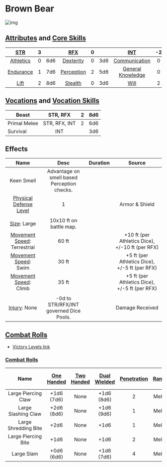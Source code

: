 # Brown Bear

![img](./BrownBear.png)

## [Attributes](./../../../../../CoreRules/GeneralRules/Attributes.md) and [Core Skills](./../../../../../CoreRules/GeneralRules/CoreSkills.md)

|  [STR](./../../../../../CoreRules/GeneralRules/Attributes.md#strength-str)  | 3 |    |    [RFX](./../../../../../CoreRules/GeneralRules/Attributes.md#reflex-rfx)    | 0 |    |        [INT](./../../../../../CoreRules/GeneralRules/Attributes.md#intelligence-int)        | -2 |    |
| :-----------------------------------------------------------------------: | :-: | :-: | :-------------------------------------------------------------------------: | :-: | :-: | :---------------------------------------------------------------------------------------: | :-: | :-: |
| [Athletics](./../../../../../CoreRules/GeneralRules/CoreSkills.md#athletics) | 0 | 6d6 |  [Dexterity](./../../../../../CoreRules/GeneralRules/CoreSkills.md#dexterity)  | 0 | 3d6 |     [Communication](./../../../../../CoreRules/GeneralRules/CoreSkills.md#communication)     | 0 | 1d6 |
| [Endurance](./../../../../../CoreRules/GeneralRules/CoreSkills.md#endurance) | 1 | 7d6 | [Perception](./../../../../../CoreRules/GeneralRules/CoreSkills.md#perception) | 2 | 5d6 | [General Knowledge](./../../../../../CoreRules/GeneralRules/CoreSkills.md#general-knowledge) | 0 | 1d6 |
|      [Lift](./../../../../../CoreRules/GeneralRules/CoreSkills.md#lift)      | 2 | 8d6 |    [Stealth](./../../../../../CoreRules/GeneralRules/CoreSkills.md#stealth)    | 0 | 3d6 |              [Will](./../../../../../CoreRules/GeneralRules/CoreSkills.md#will)              | 2 | 3d6 |

## [Vocations](./../../../../../CoreRules/GeneralRules/Vocations.md) and [Vocation Skills](./../../../../../CoreRules/GeneralRules/Vocations.md#vocation-skills)

| Beast        |   STR, RFX   | 2 | 8d6 |
| ------------ | :-----------: | :-: | :-: |
| Primal Melee | STR, RFX, INT | 2 | 6d6 |
| Survival     |      INT      |  | 3d6 |

## Effects

|                                            Name                                            |                     Desc                     | Duration |                      Source                      |
| :----------------------------------------------------------------------------------------: | :------------------------------------------: | :------: | :----------------------------------------------: |
|                                         Keen Smell                                         | Advantage on smell based Perception checks. |          |                                                  |
| [Physical Defense Level](./../../../../../CoreRules/CombatRules/Defense.md#physical-defense) |                      1                      |          |                  Armor & Shield                  |
|                                                                                            |                                              |          |                                                  |
|            [Size](./../../../../../CoreRules/CombatRules/BattleMap.md#size): Large            |           10x10 ft on battle map.           |          |                                                  |
| [Movement Speed](./../../../../../CoreRules/CombatRules/BattleMap.md#combat-speed): Terrestrial |                    60 ft                    |          | +10 ft (per Athletics Dice), +/-10 ft (per RFX) |
|    [Movement Speed](./../../../../../CoreRules/CombatRules/BattleMap.md#combat-speed): Swim    |                    30 ft                    |          |  +5 ft (per Athletics Dice), +/-5 ft (per RFX)  |
|    [Movement Speed](./../../../../../CoreRules/CombatRules/BattleMap.md#combat-speed): Climb    |                    35 ft                    |          |  +5 ft (per Athletics Dice), +/-5 ft (per RFX)  |
|                                                                                            |                                              |          |                                                  |
|          [Injury](./../../../../../CoreRules/CombatRules/InjuryAndHealing.md): None          |   -0d to STR/RFX/INT governed Dice Pools.   |          |                 Damage Received                 |

## [Combat Rolls](./../../../../../CoreRules/CombatRules/CombatRolls.md)

- [Victory Levels link](./../../../../../CoreRules/CombatRules/VictoryLevels.md)

### [Combat Rolls](./../../../../../CoreRules/CombatRules/CombatRolls.md)

|         Name         | [One<br />Handed](./../../../../../CoreRules/CombatRules/CombatRolls.md#one-handed) | [Two<br />Handed](./../../../../../CoreRules/CombatRules/CombatRolls.md#two-handed) | [Dual<br />Wielded](./../../../../../CoreRules/CombatRules/CombatRolls.md#dual-wielded) | [Penetration](./../../../../../CoreRules/CombatRules/Penetration.md) | [Range](./../../../../../CoreRules/CombatRules/Range.md) | [Uses Per<br />Round](./../../../../../CoreRules/CombatRules/UsesPerRound.md) | [Area Of<br />Effect](./../../../../../CoreRules/CombatRules/AreaOfEffect.md) | [Ammo<br />Type](./../../../../../CoreRules/CombatRules/Ammunitions.md#ammo-type) | [Ammo<br />Per Use](./../../../../../CoreRules/CombatRules/CombatRolls.md#ammo-per-shot) | [Damage<br />Types](./../../../../../CoreRules/CombatRules/DamageTypes.md) |
| :-------------------: | :--------------------------------------------------------------------------: | :--------------------------------------------------------------------------: | :------------------------------------------------------------------------------: | :---------------------------------------------------------------: | :---------------------------------------------------: | :------------------------------------------------------------------------: | :------------------------------------------------------------------------: | :----------------------------------------------------------------------------: | :-------------------------------------------------------------------------------: | :---------------------------------------------------------------------: |
|  Large Piercing Claw  |                               +1d6<br />(7d6)                               |                                     None                                     |                                 +1d6<br />(8d6)                                 |                                 2                                 |                         Melee                         |                                   Swift                                   |                                                                            |                                      None                                      |                                                                                  |                                 Pierce                                 |
|  Large Slashing Claw  |                               +2d6<br />(8d6)                               |                                     None                                     |                                 +1d6<br />(9d6)                                 |                                 1                                 |                         Melee                         |                                   Swift                                   |                                                                            |                                      None                                      |                                                                                  |                                  Slash                                  |
| Large Shredding Bite |                                     +2d6                                     |                                     None                                     |                                       +1d6                                       |                                 1                                 |                         Melee                         |                                   Swift                                   |                                                                            |                                      None                                      |                                                                                  |                              Slash, Pierce                              |
|  Large Piercing Bite  |                                     +1d6                                     |                                     None                                     |                                       +1d6                                       |                                 2                                 |                         Melee                         |                                   Swift                                   |                                                                            |                                      None                                      |                                                                                  |                            Pierce, Bludgeon                            |
|      Large Slam      |                               +0d6<br />(6d6)                               |                                     None                                     |                                 +1d6<br />(7d6)                                 |                                 4                                 |                         Melee                         |                                   Swift                                   |                                                                            |                                      None                                      |                                                                                  |                                Bludgeon                                |
